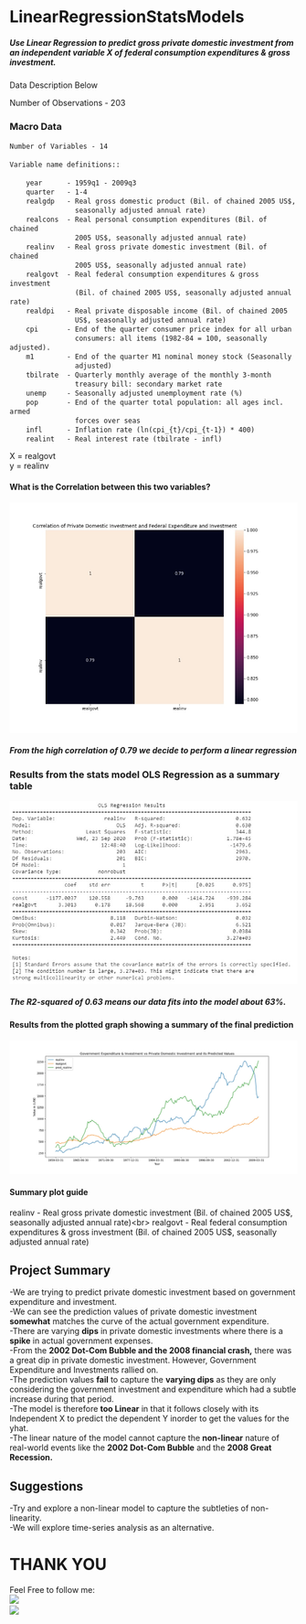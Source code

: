 # LinearRegressionStatsModels
##### Use Linear Regression to predict gross private domestic investment from an independent variable X of federal consumption expenditures & gross investment.

Data Description Below

Number of Observations - 203
### Macro Data

    Number of Variables - 14

    Variable name definitions::

        year      - 1959q1 - 2009q3
        quarter   - 1-4
        realgdp   - Real gross domestic product (Bil. of chained 2005 US$,
                    seasonally adjusted annual rate)
        realcons  - Real personal consumption expenditures (Bil. of chained
                    2005 US$, seasonally adjusted annual rate)
        realinv   - Real gross private domestic investment (Bil. of chained
                    2005 US$, seasonally adjusted annual rate)
        realgovt  - Real federal consumption expenditures & gross investment
                    (Bil. of chained 2005 US$, seasonally adjusted annual rate)
        realdpi   - Real private disposable income (Bil. of chained 2005
                    US$, seasonally adjusted annual rate)
        cpi       - End of the quarter consumer price index for all urban
                    consumers: all items (1982-84 = 100, seasonally adjusted).
        m1        - End of the quarter M1 nominal money stock (Seasonally
                    adjusted)
        tbilrate  - Quarterly monthly average of the monthly 3-month
                    treasury bill: secondary market rate
        unemp     - Seasonally adjusted unemployment rate (%)
        pop       - End of the quarter total population: all ages incl. armed
                    forces over seas
        infl      - Inflation rate (ln(cpi_{t}/cpi_{t-1}) * 400)
        realint   - Real interest rate (tbilrate - infl)
       
  X = realgovt <br>
  y = realinv <br>
  
#### What is the Correlation between this two variables?
<img src='https://raw.githubusercontent.com/markgicharu/LinearRegressionStatsModels/master/images/heatmap.jpg'>

<h5>From the high correlation of 0.79 we decide to perform a linear regression</h5>

### Results from the stats model OLS Regression as a summary table
<img src='https://raw.githubusercontent.com/markgicharu/LinearRegressionStatsModels/master/images/OLS_Results.jpg'>

<h5>The R2-squared of 0.63 means our data fits into the model about 63%. </h5>

#### Results from the plotted graph showing a summary of the final prediction
<img src='https://raw.githubusercontent.com/markgicharu/LinearRegressionStatsModels/master/images/final_plot_dpi.jpg'>

#### Summary plot guide<br>
realinv   - Real gross private domestic investment (Bil. of chained
                    2005 US$, seasonally adjusted annual rate)<br>
realgovt  - Real federal consumption expenditures & gross investment
                    (Bil. of chained 2005 US$, seasonally adjusted annual rate)<br>

## Project Summary
-We are trying to predict private domestic investment based on government expenditure and investment.<br>
-We can see the prediction values of private domestic investment **somewhat** matches the curve of the actual government expenditure.<br>
-There are varying **dips** in private domestic investments where there is a **spike** in actual government expenses.<br>
-From the **2002 Dot-Com Bubble and the  2008 financial crash,** there was a great dip in private domestic investment. However, Government Expenditure and Investments rallied on.<br>
-The prediction values **fail** to capture the **varying dips** as they are only considering the government investment and expenditure which had a subtle increase during that period.<br>
-The model is therefore **too Linear** in that it follows closely with its Independent X to predict the dependent Y inorder to get the values for the yhat.<br>
-The linear nature of the model cannot capture the **non-linear** nature of real-world events like the **2002 Dot-Com Bubble** and the **2008 Great Recession.**<br>

## Suggestions
-Try and explore a non-linear model to capture the subtleties of non-linearity.<br>
-We will explore time-series analysis as an alternative.<br>

# THANK YOU
Feel Free to follow me:<br>
[<img src="https://img.shields.io/badge/linkedin-%230077B5.svg?&style=for-the-badge&logo=linkedin&logoColor=white" />](https://www.linkedin.com/in/mark-gicharu-05908837/)<br>
[<img src="https://img.shields.io/badge/twitter-%231DA1F2.svg?&style=for-the-badge&logo=twitter&logoColor=white" />](https://twitter.com/markgicharu)
